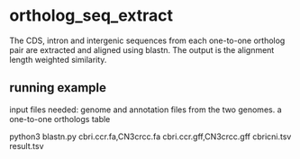 # ortholog_seq_extract
The CDS, intron and intergenic sequences from each one-to-one ortholog pair are extracted and aligned using blastn. The output  is the alignment length weighted similarity.
## running example
input files needed: genome and annotation files from the two genomes. a one-to-one orthologs table <br />

python3 blastn.py cbri.ccr.fa,CN3crcc.fa cbri.ccr.gff,CN3crcc.gff cbricni.tsv result.tsv
